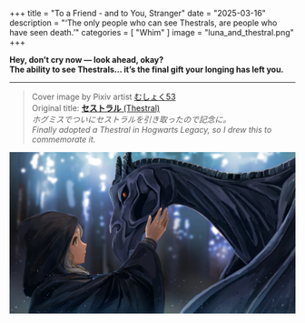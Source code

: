 +++
title = "To a Friend - and to You, Stranger"
date = "2025-03-16"
description = "‘The only people who can see Thestrals, are people who have seen death.’"
categories = [
    "Whim"
]
image = "luna_and_thestral.png"
+++

**Hey, don’t cry now — look ahead, okay?**  
**The ability to see Thestrals… it’s the final gift your longing has left you.**  

---

> Cover image by Pixiv artist [むしょく53](https://www.pixiv.net/users/39305766)  
> Original title: [**セストラル** (Thestral)](https://www.pixiv.net/artworks/106239223)  
> *ホグミスでついにセストラルを引き取ったので記念に。*  
> *Finally adopted a Thestral in Hogwarts Legacy, so I drew this to commemorate it.*  

![Luna & Thestral](luna_and_thestral.png)
